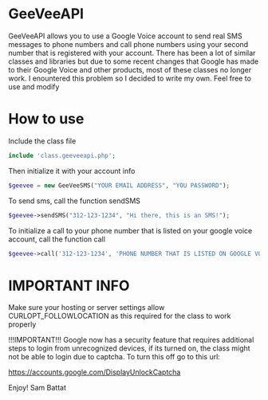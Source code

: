 GeeVeeAPI
=========
GeeVeeAPI allows you to use a Google Voice account to send real SMS messages to phone numbers and call phone numbers using your second number that is registered with your account. There has been a lot of similar classes and libraries but due to some recent changes that Google has made to their Google Voice and other products, most of these classes no longer work. I enountered this problem so I decided to write my own. Feel free to use and modify

How to use
==========
Include the class file
```php
include 'class.geeveeapi.php';
```

Then initialize it with your account info
```php
$geevee = new GeeVeeSMS("YOUR EMAIL ADDRESS", "YOU PASSWORD");
```

To send sms, call the function sendSMS
```php
$geevee->sendSMS("312-123-1234", "Hi there, this is an SMS!");
```

To initialize a call to your phone number that is listed on your google voice account, call the function call
```php
$geevee->call('312-123-1234', 'PHONE NUMBER THAT IS LISTED ON GOOGLE VOICE ACCOUNT');
```

IMPORTANT INFO
==============
Make sure your hosting or server settings allow CURLOPT_FOLLOWLOCATION
as this required for the class to work properly

!!!IMPORTANT!!!
Google now has a security feature that requires additional steps to login from unrecognized devices, if its turned on, the class might not be able to login due to captcha. To turn this off go to this url:

https://accounts.google.com/DisplayUnlockCaptcha




Enjoy!
Sam Battat 
